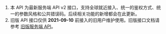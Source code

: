 <div class="mk-warning">

1. 本 API 为最新服务端 API v2 接口，支持全球就近接入、统一的鉴权方式、统一的参数风格和公共错误码。后续相关功能的新增都会在此更新。
2. 旧版 API 接口仅供 **2021-09-10** 前接入的旧用户维护使用。旧版接口文档请参考 [旧版服务端 API](#11997)。

</div>



